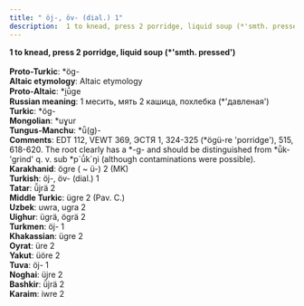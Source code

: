 ```yaml
---
title: " öj-, öv- (dial.) 1"
description:  1 to knead, press 2 porridge, liquid soup (*'smth. pressed')
---
```

<p data-pagefind-weight="0.5">
<strong> 1 to knead, press 2 porridge, liquid soup (*'smth. pressed')</strong><br><br>
<strong>Proto-Turkic</strong>:  *ög-<br>
<strong>Altaic etymology</strong>:  Altaic etymology<br>
<strong> Proto-Altaic</strong>:  *i̯ū̀ge<br>
<strong>Russian meaning</strong>:  1 месить, мять 2 кашица, похлебка (*'давленая')<br>
<strong>Turkic</strong>:  *ög-<br>
<strong>Mongolian</strong>:  *uɣur<br>
<strong>Tungus-Manchu</strong>:  *ǖ(g)-<br>
<strong>Comments</strong>:  EDT 112, VEWT 369, ЭСТЯ 1, 324-325 (*ögü-re 'porridge'), 515, 618-620. The root clearly has a *-g- and should be distinguished from *ǖk- 'grind' q. v. sub *p`ū́k`ŋi (although contaminations were possible).<br>
<strong>Karakhanid</strong>:  ögre ( ~ ü-) 2 (MK)<br>
<strong>Turkish</strong>:  öj-, öv- (dial.) 1<br>
<strong>Tatar</strong>:  ü̆jrä 2<br>
<strong>Middle Turkic</strong>:  ügre 2 (Pav. C.)<br>
<strong>Uzbek</strong>:  uwra, ugra 2<br>
<strong>Uighur</strong>:  ügrä, ögrä 2<br>
<strong>Turkmen</strong>:  öj- 1<br>
<strong>Khakassian</strong>:  ügre 2<br>
<strong>Oyrat</strong>:  üre 2<br>
<strong>Yakut</strong>:  üöre 2<br>
<strong>Tuva</strong>:  öj- 1<br>
<strong>Noghai</strong>:  üjre 2<br>
<strong>Bashkir</strong>:  ü̆jrä 2<br>
<strong>Karaim</strong>:  iwre 2<br>

</p>
